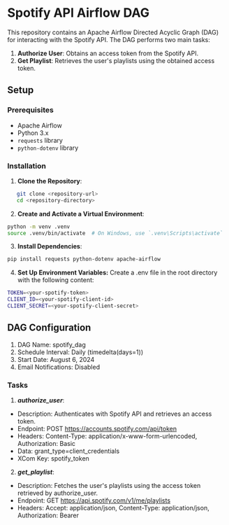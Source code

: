 # Spotify API Airflow DAG

This repository contains an Apache Airflow Directed Acyclic Graph (DAG) for interacting with the Spotify API. The DAG performs two main tasks:
1. **Authorize User**: Obtains an access token from the Spotify API.
2. **Get Playlist**: Retrieves the user's playlists using the obtained access token.

## Setup

### Prerequisites

- Apache Airflow
- Python 3.x
- `requests` library
- `python-dotenv` library

### Installation

1. **Clone the Repository**:
```bash
   git clone <repository-url>
   cd <repository-directory>
```

2. **Create and Activate a Virtual Environment**:
```bash
python -m venv .venv
source .venv/bin/activate  # On Windows, use `.venv\Scripts\activate`
```

3. **Install Dependencies**:
```bash
pip install requests python-dotenv apache-airflow
```

4. **Set Up Environment Variables:**
Create a .env file in the root directory with the following content:

```bash
TOKEN=<your-spotify-token>
CLIENT_ID=<your-spotify-client-id>
CLIENT_SECRET=<your-spotify-client-secret>
```

## DAG Configuration
1. DAG Name: spotify_dag
2. Schedule Interval: Daily (timedelta(days=1))
3. Start Date: August 6, 2024
4. Email Notifications: Disabled

### Tasks

1. ***authorize_user***:

 - Description: Authenticates with Spotify API and retrieves an access token.
 - Endpoint: POST https://accounts.spotify.com/api/token
 - Headers: Content-Type: application/x-www-form-urlencoded, Authorization: Basic <encoded-credentials>
 - Data: grant_type=client_credentials
 - XCom Key: spotify_token

2. ***get_playlist***:

 - Description: Fetches the user's playlists using the access token retrieved by authorize_user.
 - Endpoint: GET https://api.spotify.com/v1/me/playlists
 - Headers: Accept: application/json, Content-Type: application/json, Authorization: Bearer <token>
